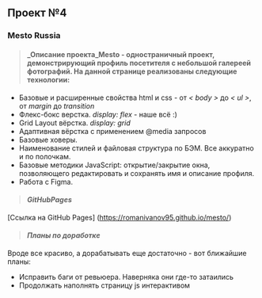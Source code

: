 ## Проект №4
### Mesto Russia
>#### _Описание проекта_Mesto - одностраничный проект, демонстрирующий профиль посетителя с небольшой галереей фотографий. На данной странице реализованы следующие технологии:
- Базовые и расширенные свойства html и css - от _< body >_ до _< ul >_, от _margin_ до _transition_
- Флекс-бокс верстка. _display: flex_ - наше всё :)
- Grid Layout вёрстка. _display: grid_
- Адаптивная вёрстка с применением @media запросов
- Базовые ховеры.
- Наименование стилей и файловая структура по БЭМ. Все аккуратно и по полочкам.
- Базовые методики JavaScript: открытие/закрытие окна, позволяющего редактировать и сохранять имя и описание профиля.
- Работа с Figma.

>#### _GitHubPages_
[Ссылка на GitHub Pages] (https://romanivanov95.github.io/mesto/)

>#### _Планы по доработке_
Вроде все красиво, а дорабатывать еще достаточно - вот ближайшие планы:
- Исправить баги от ревьюера. Наверняка они где-то затаились
- Продолжать наполнять страницу js интерактивом